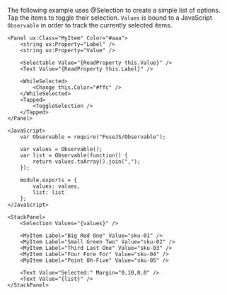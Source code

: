 The following example uses @Selection to create a simple list of options. Tap the items to toggle their selection. `Values` is bound to a JavaScript `Observable` in order to track the currently selected items.

	<Panel ux:Class="MyItem" Color="#aaa">
		<string ux:Property="Label" />
		<string ux:Property="Value" />

		<Selectable Value="{ReadProperty this.Value}" />
		<Text Value="{ReadProperty this.Label}" />

		<WhileSelected>
			<Change this.Color="#ffc" />
		</WhileSelected>
		<Tapped>
			<ToggleSelection />
		</Tapped>
	</Panel>
	
	<JavaScript>
		var Observable = require("FuseJS/Observable");

		var values = Observable();
		var list = Observable(function() {
			return values.toArray().join(",");
		});

		module.exports = {
			values: values,
			list: list
		};
	</JavaScript>
	
	<StackPanel>
		<Selection Values="{values}" />

		<MyItem Label="Big Red One" Value="sku-01" />
		<MyItem Label="Small Green Two" Value="sku-02" />
		<MyItem Label="Third Last One" Value="sku-03" />
		<MyItem Label="Four Fore For" Value="sku-04" />
		<MyItem Label="Point Oh-Five" Value="sku-05" />

		<Text Value="Selected:" Margin="0,10,0,0" />
		<Text Value="{list}" />
	</StackPanel>

